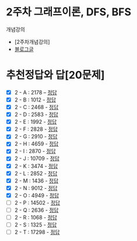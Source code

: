 2주차 그래프이론, DFS, BFS
===

개념강의
- [2주차개념강의]
- [블로그글](https://blog.naver.com/jhc9639/222289089015)

추천정답와 답[20문제]
===
- [X] 2 - A : 2178 – [정답](http://boj.kr/2f0e1a0d5eab489dac865b3ee7e0fa80)
- [X] 2 - B : 1012 - [정답](http://boj.kr/c2c09d04946f4cc6844f295e38553ca6)
- [X] 2 - C : 2468 - [정답](http://boj.kr/cf2c8a947f5041b69efd55961657526c)
- [X] 2 - D : 2583 - [정답](http://boj.kr/e94fb8e43b714794a0950505c0091594)
- [X] 2 - E : 1992 - [정답](http://boj.kr/f833f244536f48fa960ea96f9b5a35fb)
- [X] 2 - F : 2828 - [정답](http://boj.kr/fdee73d789cf421db0e71ad9d332cb4a)
- [X] 2 - G : 2910 - [정답](http://boj.kr/5abff43b14d0489aac5c48a0a717c1a8)
- [X] 2 - H : 4659 - [정답](http://boj.kr/e531e15e4f3b4d828f8295934feafd07)
- [X] 2 - I : 2870 - [정답](http://boj.kr/ae47352b83d04d0c9fa5f5e88d697682)
- [X] 2 - J : 10709 - [정답](http://boj.kr/2e4e57d962ef41a9bb4bc8f670ac158c)
- [X] 2 - K : 3474 - [정답](http://boj.kr/89fea6fe8f9241b1980f0fac22342679)
- [X] 2 - L : 2852 - [정답](http://boj.kr/5d5e7e5459524080abec73ee77de2fbe)
- [X] 2 - M : 1436 - [정답](http://boj.kr/20f8f3ad94314cc8ab21a004bf75dbf6)
- [X] 2 - N : 9012 - [정답](http://boj.kr/fd0a8a36c94f49b59150c93831c29243)
- [X] 2 - O : 4949 - [정답](http://boj.kr/5802422930814efeb41969fdf2b6d4d2)
- [ ] 2 - P : 14502 - [정답](http://boj.kr/2812582f10eb41dfa63761279266e42f)
- [ ] 2 - Q : 2636 - [정답](http://boj.kr/57cf7a485eb44c4fb1e37887e94c0ee4)
- [ ] 2 - R : 1068 - [정답](http://boj.kr/ce4d012c085a44918188cb28f01032b0)
- [ ] 2 - S : 1325 - [정답](http://boj.kr/fe8da028da1d44b59514bc4b8231fce8)
- [ ] 2 - T : 17298 - [정답](http://boj.kr/14db359b008e4b2a9c3658689579f13e)
